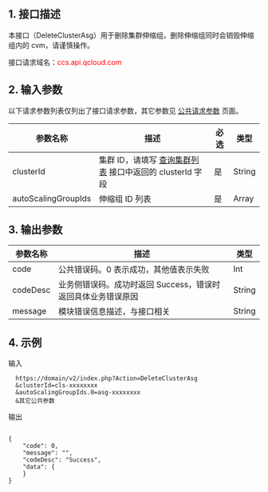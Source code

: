 ## 1. 接口描述
 
本接口（DeleteClusterAsg）用于删除集群伸缩组，删除伸缩组同时会销毁伸缩组内的 cvm，请谨慎操作。

接口请求域名：<font style="color:red">ccs.api.qcloud.com</font>



## 2. 输入参数

以下请求参数列表仅列出了接口请求参数，其它参数见 [公共请求参数](https://cloud.tencent.com/document/api/457/9463) 页面。

| 参数名称 | 描述 | 必选  | 类型 |
|---------|---------|---------|---------|
| clusterId   |集群 ID，请填写 [查询集群列表](https://cloud.tencent.com/document/api/457/9448) 接口中返回的 clusterId 字段| 是    | String |
| autoScalingGroupIds   |伸缩组 ID 列表| 是    | Array |



## 3. 输出参数
 
| 参数名称 | 描述 | 类型 |
|---------|---------|---------|
| code | 公共错误码。0 表示成功，其他值表示失败| Int |
| codeDesc |业务侧错误码。成功时返回 Success，错误时返回具体业务错误原因| String |
| message | 模块错误信息描述，与接口相关| String |



## 4. 示例

输入

```
  https://domain/v2/index.php?Action=DeleteClusterAsg
  &clusterId=cls-xxxxxxxx
  &autoScalingGroupIds.0=asg-xxxxxxxx
  &其它公共参数
```
输出

```

{
    "code": 0,
    "message": "",
    "codeDesc": "Success",
    "data": {
    }
}

```
